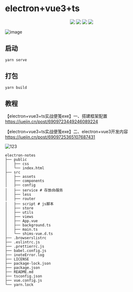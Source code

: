 # electron+vue3+ts
<center>
<img src="https://img.shields.io/badge/vue-3.1.4-green"/>
<img src="https://img.shields.io/badge/electron-%5E13.1.6-brightgreen"/>
<img src="https://img.shields.io/badge/typescript-~3.9.3-yellowgreen"/>
<img src="https://img.shields.io/badge/sqlite3-%5E5.0.2-orange"/>
</center>

![image](https://user-images.githubusercontent.com/33891067/126118222-c8c39a33-d5a7-4b72-9f4c-b633a1eb2201.png)

## 启动
```
yarn serve
```

## 打包
```
yarn build
```

## 教程
【electron+vue3+ts实战便笺exe】一、搭建框架配置
https://juejin.cn/post/6909723449246089224

【electron+vue3+ts实战便笺exe】二、electron+vue3开发内容
https://juejin.cn/post/6909725365107687431

![123](https://user-images.githubusercontent.com/33891067/126119851-b59a0acb-07b4-4126-9698-961ee0f706a7.gif)

```
electron-notes
├── public
│   ├── css
│   └── index.html
├── src
│   ├── assets
│   ├── components
│   ├── config
│   ├── service # 存放db服务
│   ├── less
│   ├── router
│   ├── script # js脚本
│   ├── store
│   ├── utils
│   ├── views
│   ├── App.vue
│   ├── background.ts
│   ├── main.ts
│   └── shims-vue.d.ts
├── .browserslistrc
├── .eslintrc.js
├── .prettierrc.js
├── babel.config.js
├── inoteError.log
├── LICENSE
├── package-lock.json
├── package.json
├── README.md
├── tsconfig.json
├── vue.config.js
└── yarn.lock
```
